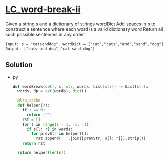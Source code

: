 # [LC_word-break-ii](https://leetcode.com/problems/word-break-ii)

Given a string s and a dictionary of strings wordDict
Add spaces in s to construct a sentence where each word is a valid dictionary word
Return all such possible sentences in any order

```txt
Input: s = "catsanddog", wordDict = ["cat","cats","and","sand","dog"]
Output: ["cats and dog","cat sand dog"]
```

## Solution

* py

  ```py
  def wordBreak(self, s: str, words: List[str]) -> List[str]:
    words, dp = set(words), dict()

    @lru_cache
    def helper(r):
      if r == 0:
        return ['']
      rst = []
      for l in range(r - 1, -1, -1):
        if s[l: r] in words:
          for prevStr in helper(l):
            rst.append(' '.join([prevStr, s[l: r]]).strip())
      return rst

    return helper(len(s))
  ```
